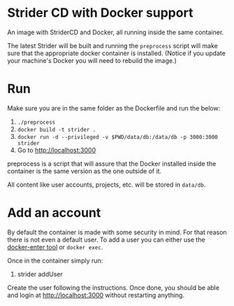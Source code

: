 Strider CD with Docker support
==================================================

An image with StriderCD and Docker, all running
inside the same container.
           
The latest Strider will be built and running the `preprocess` script
will make sure that the appropriate docker container is installed.
(Notice if you update your machine's Docker you will need to rebuild the image.)


Run
==================================================

Make sure you are in the same folder as the Dockerfile and run
the below:

  1. `./preprocess`
  2. `docker build -t strider .`
  3. `docker run -d --privileged -v $PWD/data/db:/data/db -p 3000:3000 strider`
  4. Go to [http://localhost:3000](http://localhost:3000)

preprocess is a script that will assure that the Docker installed inside
the container is the same version as the one outside of it.

All content like user accounts, projects, etc. will be stored in `data/db`.


Add an account
==================================================

By default the container is made with some security in mind. For that reason
there is not even a default user. To add a user you can either use the
[docker-enter tool](https://github.com/Pithikos/docker-enter) or `docker exec`.

Once in the container simply run:

  1. strider addUser
  
Create the user following the instructions. Once done, you should be able
and login at [http://localhost:3000](http://localhost:3000) without
restarting anything.
